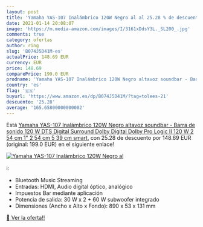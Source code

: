 ```yaml
---
layout: post
title: 'Yamaha YAS-107 Inalámbrico 120W Negro al al 25.28 % de descuento'
date: 2021-01-14 20:08:07
image: 'https://m.media-amazon.com/images/I/3161xDdsY3L._SL200_.jpg'
comments: true
category: ofertas
author: ring
slug: 'B074J5D41M-es'
actualPrice: 148.69 EUR
currency: EUR
price: 148.69
comparePrice: 199.0 EUR
prodname: 'Yamaha YAS-107 Inalámbrico 120W Negro altavoz soundbar - Barra de sonido  120 W  DTS Digital Surround Dolby Digital Dolby Pro Logic II  120 W  2 54 cm  1"   2 54 cm  5 39 cm   smart.'
country: 'es'
flag: '🇪🇸'
buyurl: 'https://www.amazon.es/dp/B074J5D41M/?tag=tolees-21'
descuento: '25.28'
average: '165.65800000000002'
---
```


Está [Yamaha YAS-107 Inalámbrico 120W Negro altavoz soundbar - Barra de sonido  120 W  DTS Digital Surround Dolby Digital Dolby Pro Logic II  120 W  2 54 cm  1"   2 54 cm  5 39 cm   smart.](https://www.amazon.es/dp/B074J5D41M/?tag=tolees-21) con 25.28 de descuento por 148.69 EUR (original: 199.0 EUR) en el siguiente enlace!

[![Yamaha YAS-107 Inalámbrico 120W Negro al](https://m.media-amazon.com/images/I/3161xDdsY3L._SL200_.jpg)](https://www.amazon.es/dp/B074J5D41M/?tag=tolees-21)

ℹ️:

- Bluetooth Music Streaming
- Entradas: HDMI, Audio digital óptico, analógico
- Impuestos Bar mediante aplicación
- Potencia de salida: 30 W x 2 + 60 W subwoofer integrado
- Dimensiones (Ancho x Alto x Fondo): 890 x 53 x 131 mm

[🛒 Ver la oferta!!](https://www.amazon.es/dp/B074J5D41M/?tag=tolees-21)
